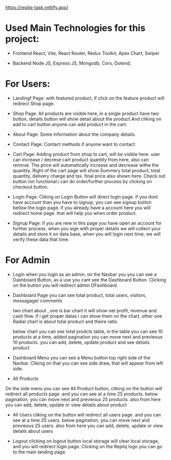 https://repliq-task.netlify.app/

# Used Main Technologies for this project:

- Frontend
  React, Vite, React Router, Redux Toolkit, Apex Chart, Swiper

- Backend
  Node JS, Express JS, Mongodb, Cors, Dotend,

# For Users:

- Landingf Page:
  with featured product, if click on the feature product will redirect Shop page.

- Shop Page:
  All products are visible here, in a single product have two button, details button will show detail about the product.And cliking on add to cart button anyone can add product in the cart.

- About Page:
  Some information about the company details.

- Contact Page:
  Contact methods if anyone want to contact

- Cart Page:
  Adding product from shop to cart, will be visible here. user can increase / decrese cart product quantity from here, also can remove. The price will automatically increase and decrease withe the quantity. Right of the cart page will show Summery total product, total quantity, delivery charge and tax. final price also shown here. Check out button not functional.i can do order/further process by clicking on checkout button.

- Login Page:
  Cliking on Login Button will direct login page. if you dont have account than you have to signup, you can see signup button bellow the login page. if you already have a account here you will redirect home page. that will help you when order product.

- Signup Page:
  if you are new in this page you have open an account for further process. when you sign with proper details we will collect your details and store it on data base, when you will login next time, we will verify these data that time.

# For Admin

- Login
  when you login as an admin, on the Navbar you you can see a Dashboard Button, as a use you cant see the Dashboard Button. Clicking on the button you will redirect admin DFashboard.

- Dashboard Page
  you can see total product, total users, visitors, messagage/ comments

  two chart about , one is bar chart it will show net profit, revenue and cash flow. if i get proper datas i can show them on the chart.
  other one Radial chart is about total product and theire ratio.

  below chart you can see total prodcts table, in the table you can see 10 products at a time, added pagination you can move next and previeous 10 products. you can add, delete, update product and see details product

- Dashboard Menu
  you can see a Menu button top right side of the Navbar. Cliking on that you can see side draw, that will appear from left side.

- All Products

On the side menu you can see All Product button, cliking on the button will redirect all products page. and you can see at a time 25 products. below pagination, you can move next and previeous 25 products. also from here you can add, delete, update or view details about product

- All Users
  cliking on the button will redirect all users page. and you can see at a time 25 users. below pagination, you can move next and previeous 25 users. also from here you can add, delete, update or view details about users

- Logout
  clicking on logout button local storage will clear local storage, and you will redirect login page. Clicking on the Repliq logo you can go to the main landing page.

